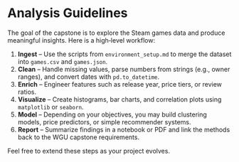 # Analysis Guidelines

The goal of the capstone is to explore the Steam games data and produce meaningful insights. Here is a high‑level workflow:

1. **Ingest** – Use the scripts from `environment_setup.md` to merge the dataset into `games.csv` and `games.json`.
2. **Clean** – Handle missing values, parse numbers from strings (e.g., owner ranges), and convert dates with `pd.to_datetime`.
3. **Enrich** – Engineer features such as release year, price tiers, or review ratios.
4. **Visualize** – Create histograms, bar charts, and correlation plots using `matplotlib` or `seaborn`.
5. **Model** – Depending on your objectives, you may build clustering models, price predictors, or simple recommender systems.
6. **Report** – Summarize findings in a notebook or PDF and link the methods back to the WGU capstone requirements.

Feel free to extend these steps as your project evolves.
